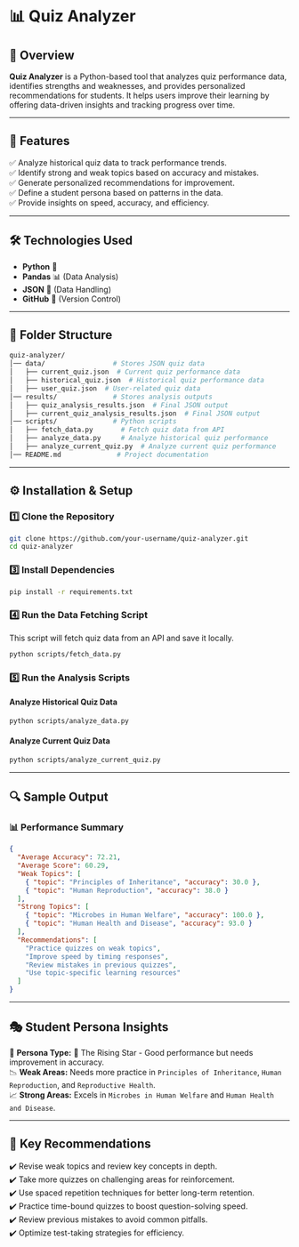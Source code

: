 # 📊 Quiz Analyzer

## 🚀 Overview

**Quiz Analyzer** is a Python-based tool that analyzes quiz performance data, identifies strengths and weaknesses, and provides personalized recommendations for students. It helps users improve their learning by offering data-driven insights and tracking progress over time.

---

## 📌 Features

✅ Analyze historical quiz data to track performance trends.  
✅ Identify strong and weak topics based on accuracy and mistakes.  
✅ Generate personalized recommendations for improvement.  
✅ Define a student persona based on patterns in the data.  
✅ Provide insights on speed, accuracy, and efficiency.

---

## 🛠️ Technologies Used

- **Python** 🐍
- **Pandas** 📊 (Data Analysis)
- **JSON** 📂 (Data Handling)
- **GitHub** 🔗 (Version Control)

---

## 📂 Folder Structure

```bash
quiz-analyzer/
│── data/                 # Stores JSON quiz data
│   ├── current_quiz.json  # Current quiz performance data
│   ├── historical_quiz.json  # Historical quiz performance data
│   ├── user_quiz.json  # User-related quiz data
│── results/              # Stores analysis outputs
│   ├── quiz_analysis_results.json  # Final JSON output
│   ├── current_quiz_analysis_results.json  # Final JSON output
│── scripts/              # Python scripts
│   ├── fetch_data.py       # Fetch quiz data from API
│   ├── analyze_data.py     # Analyze historical quiz performance
│   ├── analyze_current_quiz.py  # Analyze current quiz performance
│── README.md              # Project documentation
```

---

## ⚙️ Installation & Setup

### **1️⃣ Clone the Repository**

```bash
git clone https://github.com/your-username/quiz-analyzer.git
cd quiz-analyzer
```

### **3️⃣ Install Dependencies**

```bash
pip install -r requirements.txt
```

### **4️⃣ Run the Data Fetching Script**

This script will fetch quiz data from an API and save it locally.

```bash
python scripts/fetch_data.py
```

### **5️⃣ Run the Analysis Scripts**

#### **Analyze Historical Quiz Data**

```bash
python scripts/analyze_data.py
```

#### **Analyze Current Quiz Data**

```bash
python scripts/analyze_current_quiz.py
```

---

## 🔍 Sample Output

### **📊 Performance Summary**

```json
{
  "Average Accuracy": 72.21,
  "Average Score": 60.29,
  "Weak Topics": [
    { "topic": "Principles of Inheritance", "accuracy": 30.0 },
    { "topic": "Human Reproduction", "accuracy": 38.0 }
  ],
  "Strong Topics": [
    { "topic": "Microbes in Human Welfare", "accuracy": 100.0 },
    { "topic": "Human Health and Disease", "accuracy": 93.0 }
  ],
  "Recommendations": [
    "Practice quizzes on weak topics",
    "Improve speed by timing responses",
    "Review mistakes in previous quizzes",
    "Use topic-specific learning resources"
  ]
}
```

---

## 🎭 Student Persona Insights

📌 **Persona Type:** 🎯 The Rising Star - Good performance but needs improvement in accuracy.  
📉 **Weak Areas:** Needs more practice in `Principles of Inheritance`, `Human Reproduction`, and `Reproductive Health`.  
📈 **Strong Areas:** Excels in `Microbes in Human Welfare` and `Human Health and Disease`.

---

## 📌 Key Recommendations

✔️ Revise weak topics and review key concepts in depth.  
✔️ Take more quizzes on challenging areas for reinforcement.  
✔️ Use spaced repetition techniques for better long-term retention.  
✔️ Practice time-bound quizzes to boost question-solving speed.  
✔️ Review previous mistakes to avoid common pitfalls.  
✔️ Optimize test-taking strategies for efficiency.
